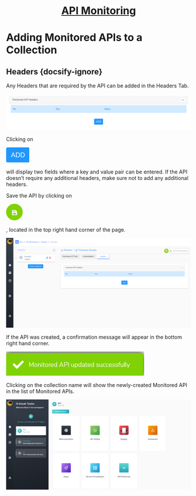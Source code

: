 <h1 style="text-align: center; text-decoration:underline; font-weight: bold;">API Monitoring</h1>

# Adding Monitored APIs to a Collection
## Headers  {docsify-ignore}  

Any Headers that are required by the API can be added in the Headers Tab.

![](../../../_media/_apiMonitoringImgs/Aspose.Words.55549bf5-5cbd-4794-a8ae-ae7657cb7b04.019.png) 

Clicking on 

![](../../../_media/_apiMonitoringImgs/Aspose.Words.55549bf5-5cbd-4794-a8ae-ae7657cb7b04.020.png) 

will display two fields where a key and value pair can be entered. If the API doesn’t require any additional headers, make sure not to add any additional headers.

Save the API by clicking on 

![](../../../_media/_apiMonitoringImgs/Aspose.Words.55549bf5-5cbd-4794-a8ae-ae7657cb7b04.021.png) 

, located in the top right hand corner of the page. 

![](../../../_media/_apiMonitoringImgs/Aspose.Words.55549bf5-5cbd-4794-a8ae-ae7657cb7b04.022.png) 

If the API was created, a confirmation message will appear in the bottom right hand corner.

![](../../../_media/_apiMonitoringImgs/Aspose.Words.55549bf5-5cbd-4794-a8ae-ae7657cb7b04.023.png) 

Clicking on the collection name will show the newly-created Monitored API in the list of Monitored APIs.

![](../../../_media/_apiMonitoringImgs/Aspose.Words.752ed8cd-8f62-4f5e-a43d-3af5acb4dbd1.001.png) 
